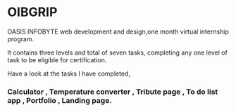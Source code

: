 # OIBGRIP
OASIS INFOBYTE web development and design,one month virtual internship program.

It contains three levels and total of seven tasks, completing any one level of task to be eligible for certification.

Have a look at the tasks I have completed,  
### Calculator , Temperature converter , Tribute page , To do list app , Portfolio , Landing page.
